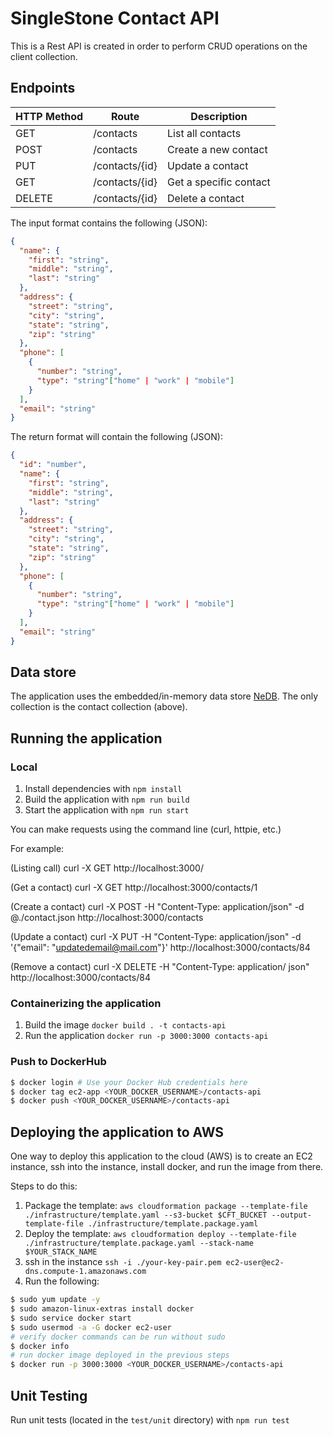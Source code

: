 # SingleStone Contact API

This is a Rest API is created in order to perform CRUD operations on the client collection.

## Endpoints

| HTTP Method | Route          | Description            |
| ----------- | -------------- | ---------------------- |
| GET         | /contacts      | List all contacts      |
| POST        | /contacts      | Create a new contact   |
| PUT         | /contacts/{id} | Update a contact       |
| GET         | /contacts/{id} | Get a specific contact |
| DELETE      | /contacts/{id} | Delete a contact       |

The input format contains the following (JSON):

```json
{
  "name": {
    "first": "string",
    "middle": "string",
    "last": "string"
  },
  "address": {
    "street": "string",
    "city": "string",
    "state": "string",
    "zip": "string"
  },
  "phone": [
    {
      "number": "string",
      "type": "string"["home" | "work" | "mobile"]
    }
  ],
  "email": "string"
}
```

The return format will contain the following (JSON):

```json
{
  "id": "number",
  "name": {
    "first": "string",
    "middle": "string",
    "last": "string"
  },
  "address": {
    "street": "string",
    "city": "string",
    "state": "string",
    "zip": "string"
  },
  "phone": [
    {
      "number": "string",
      "type": "string"["home" | "work" | "mobile"]
    }
  ],
  "email": "string"
}
```

## Data store

The application uses the embedded/in-memory data store [NeDB](https://github.com/louischatriot/nedb). The only collection is the contact collection (above).

## Running the application

### Local

1. Install dependencies with `npm install`
2. Build the application with `npm run build`
3. Start the application with `npm run start`

You can make requests using the command line (curl, httpie, etc.)

For example:

(Listing call) curl -X GET http://localhost:3000/

(Get a contact) curl -X GET http://localhost:3000/contacts/1

(Create a contact) curl -X POST -H "Content-Type: application/json" -d @./contact.json http://localhost:3000/contacts

(Update a contact) curl -X PUT -H "Content-Type: application/json" -d '{"email": "updatedemail@mail.com"}' http://localhost:3000/contacts/84

(Remove a contact) curl -X DELETE -H "Content-Type: application/
json" http://localhost:3000/contacts/84

### Containerizing the application

1. Build the image `docker build . -t contacts-api`
2. Run the application `docker run -p 3000:3000 contacts-api`

### Push to DockerHub

```bash
$ docker login # Use your Docker Hub credentials here
$ docker tag ec2-app <YOUR_DOCKER_USERNAME>/contacts-api
$ docker push <YOUR_DOCKER_USERNAME>/contacts-api
```

## Deploying the application to AWS

One way to deploy this application to the cloud (AWS) is to create an EC2 instance, ssh into the instance, install docker, and run the image from there.

Steps to do this:

1. Package the template: `aws cloudformation package --template-file ./infrastructure/template.yaml --s3-bucket $CFT_BUCKET --output-template-file ./infrastructure/template.package.yaml`
2. Deploy the template: `aws cloudformation deploy --template-file ./infrastructure/template.package.yaml --stack-name $YOUR_STACK_NAME`
3. ssh in the instance `ssh -i ./your-key-pair.pem ec2-user@ec2-dns.compute-1.amazonaws.com`
4. Run the following:

```bash
$ sudo yum update -y
$ sudo amazon-linux-extras install docker
$ sudo service docker start
$ sudo usermod -a -G docker ec2-user
# verify docker commands can be run without sudo
$ docker info
# run docker image deployed in the previous steps
$ docker run -p 3000:3000 <YOUR_DOCKER_USERNAME>/contacts-api
```

## Unit Testing

Run unit tests (located in the `test/unit` directory) with `npm run test`
